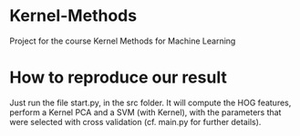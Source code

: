 # Kernel-Methods
Project for the course Kernel Methods for Machine Learning

# How to reproduce our result
Just run the file start.py, in the src folder. 
It will compute the HOG features, perform a Kernel PCA and a SVM (with Kernel),
with the parameters that were selected with cross validation (cf. main.py for further details).



